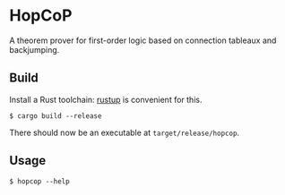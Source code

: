 # HopCoP
A theorem prover for first-order logic based on connection tableaux and backjumping.

## Build
Install a Rust toolchain: [rustup](https://rustup.rs) is convenient for this.

```
$ cargo build --release
```

There should now be an executable at `target/release/hopcop`.

## Usage
```
$ hopcop --help
```
